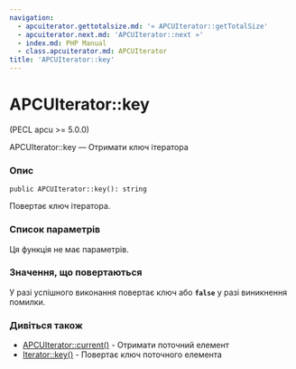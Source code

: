 ```yaml
---
navigation:
  - apcuiterator.gettotalsize.md: '« APCUIterator::getTotalSize'
  - apcuiterator.next.md: 'APCUIterator::next »'
  - index.md: PHP Manual
  - class.apcuiterator.md: APCUIterator
title: 'APCUIterator::key'
---
```

# APCUIterator::key

(PECL apcu >= 5.0.0)

APCUIterator::key — Отримати ключ ітератора

### Опис

```methodsynopsis
public APCUIterator::key(): string
```

Повертає ключ ітератора.

### Список параметрів

Ця функція не має параметрів.

### Значення, що повертаються

У разі успішного виконання повертає ключ або **`false`** у разі виникнення помилки.

### Дивіться також

-   [APCUIterator::current()](apcuiterator.current.md) - Отримати поточний елемент
-   [Iterator::key()](iterator.key.md) - Повертає ключ поточного елемента
